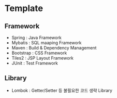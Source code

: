 Template
========

Framework
----------
 - Spring : Java Framework
 - Mybatis : SQL maaping Framework
 - Maven : Build & Dependency Management
 - Bootstrap : CSS Framework
 - Tiles2 : JSP Layout Framework
 - JUnit : Test Framework

Library
-------
 - Lombok : Getter/Setter 등 불필요한 코드 생략 Library
